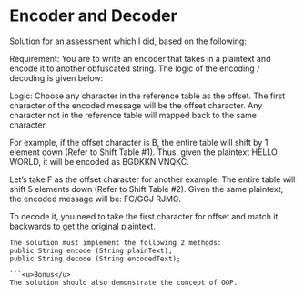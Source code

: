 # Encoder and Decoder

Solution for an assessment which I did, based on the following:

Requirement:
You are to write an encoder that takes in a plaintext and encode it to another obfuscated string. The logic of the encoding / decoding is given below:

Logic:
Choose any character in the reference table as the offset. The first character of the encoded message will be the offset character. Any character not in the reference table will mapped back to the same character.

For example, if the offset character is B, the entire table will shift by 1 element down (Refer to Shift Table #1). Thus, given the plaintext HELLO WORLD, it will be encoded as BGDKKN VNQKC.

Let’s take F as the offset character for another example. The entire table will shift 5 elements down (Refer to Shift Table #2). Given the same plaintext, the encoded message will be:
FC/GGJ RJMG.

To decode it, you need to take the first character for offset and match it backwards to get the original plaintext.

```<u>Constraints</u>
The solution must implement the following 2 methods:
public String encode (String plainText);
public String decode (String encodedText);

```<u>Bonus</u>
The solution should also demonstrate the concept of OOP.

